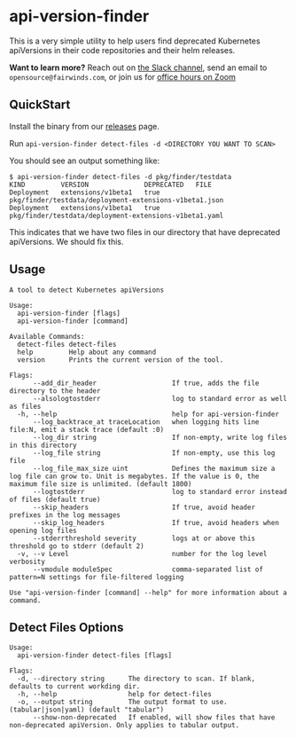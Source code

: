 # api-version-finder

This is a very simple utility to help users find deprecated Kubernetes apiVersions in their code repositories and their helm releases.

**Want to learn more?** Reach out on [the Slack channel](https://fairwindscommunity.slack.com/messages/goldilocks), send an email to `opensource@fairwinds.com`, or join us for [office hours on Zoom](https://fairwindscommunity.slack.com/messages/office-hours)

## QuickStart

Install the binary from our [releases](https://github.com/FairwindsOps/api-version-finder/releases) page.

Run `api-version-finder detect-files -d <DIRECTORY YOU WANT TO SCAN>`

You should see an output something like:

```
$ api-version-finder detect-files -d pkg/finder/testdata
KIND         VERSION              DEPRECATED   FILE
Deployment   extensions/v1beta1   true         pkg/finder/testdata/deployment-extensions-v1beta1.json
Deployment   extensions/v1beta1   true         pkg/finder/testdata/deployment-extensions-v1beta1.yaml
```

This indicates that we have two files in our directory that have deprecated apiVersions. We should fix this.

## Usage

```
A tool to detect Kubernetes apiVersions

Usage:
  api-version-finder [flags]
  api-version-finder [command]

Available Commands:
  detect-files detect-files
  help         Help about any command
  version      Prints the current version of the tool.

Flags:
      --add_dir_header                   If true, adds the file directory to the header
      --alsologtostderr                  log to standard error as well as files
  -h, --help                             help for api-version-finder
      --log_backtrace_at traceLocation   when logging hits line file:N, emit a stack trace (default :0)
      --log_dir string                   If non-empty, write log files in this directory
      --log_file string                  If non-empty, use this log file
      --log_file_max_size uint           Defines the maximum size a log file can grow to. Unit is megabytes. If the value is 0, the maximum file size is unlimited. (default 1800)
      --logtostderr                      log to standard error instead of files (default true)
      --skip_headers                     If true, avoid header prefixes in the log messages
      --skip_log_headers                 If true, avoid headers when opening log files
      --stderrthreshold severity         logs at or above this threshold go to stderr (default 2)
  -v, --v Level                          number for the log level verbosity
      --vmodule moduleSpec               comma-separated list of pattern=N settings for file-filtered logging

Use "api-version-finder [command] --help" for more information about a command.
```

## Detect Files Options

```
Usage:
  api-version-finder detect-files [flags]

Flags:
  -d, --directory string      The directory to scan. If blank, defaults to current workding dir.
  -h, --help                  help for detect-files
  -o, --output string         The output format to use. (tabular|json|yaml) (default "tabular")
      --show-non-deprecated   If enabled, will show files that have non-deprecated apiVersion. Only applies to tabular output.
```
